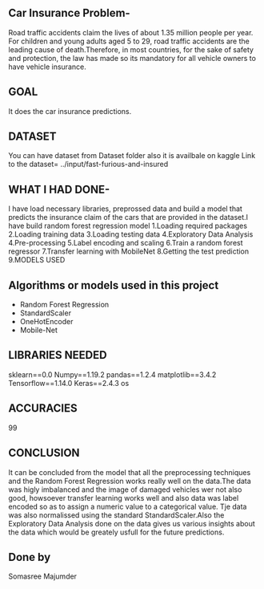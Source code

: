 ## Car Insurance Problem-


Road traffic accidents claim the lives of about 1.35 million people per year. For children and young adults aged 5 to 29, road traffic accidents are the leading cause of death.Therefore, in most countries, for the sake of safety and protection, the law has made so its mandatory for all vehicle owners to have vehicle insurance.

## GOAL

It does the car insurance predictions.

## DATASET
You can have dataset from Dataset folder also it is availbale on kaggle 
Link to the dataset=   ../input/fast-furious-and-insured

## WHAT I HAD DONE-
I have load necessary libraries, preprossed data and build a model that predicts the insurance claim of the cars that are provided in the dataset.I have build random forest regression model
1.Loading required packages
2.Loading training data
3.Loading testing data
4.Exploratory Data Analysis
4.Pre-processing
5.Label encoding and scaling
6.Train a random forest regressor
7.Transfer learning with MobileNet
8.Getting the test prediction
9.MODELS USED


## Algorithms or models used in this project 

- Random Forest Regression
- StandardScaler
- OneHotEncoder
- Mobile-Net



## LIBRARIES NEEDED

sklearn==0.0
Numpy==1.19.2
pandas==1.2.4
matplotlib==3.4.2
Tensorflow==1.14.0
Keras==2.4.3
os



## ACCURACIES
 99

## CONCLUSION
It can be concluded from the model that all the preprocessing techniques and the  Random Forest Regression works really well on the data.The data was higly imbalanced and the image of damaged vehicles wer not also good, howsoever transfer learning works well and also  data was label encoded so as to assign a numeric value to a categorical value. Tje data was also normalissed using the standard StandardScaler.Also the Exploratory Data Analysis done on the data gives us various insights about the data which would be greately usfull for the future predictions.



## Done by
Somasree Majumder

